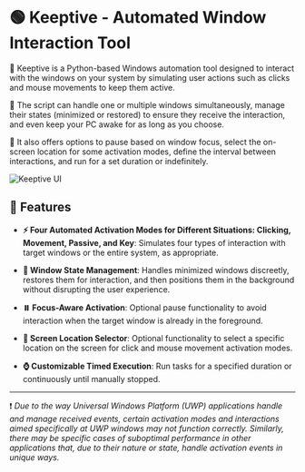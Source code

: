 # 🟢 Keeptive - Automated Window Interaction Tool

📌 Keeptive is a Python-based Windows automation tool designed to interact with the windows on your system by simulating user actions such as clicks and mouse movements to keep them active. 

📌 The script can handle one or multiple windows simultaneously, manage their states (minimized or restored) to ensure they receive the interaction, and even keep your PC awake for as long as you choose. 

📌 It also offers options to pause based on window focus, select the on-screen location for some activation modes, define the interval between interactions, and run for a set duration or indefinitely.

![Keeptive UI](https://drive.google.com/uc?export=view&id=1tiZbpRRwd0IjGuKZDPAsWFSDCxQQ0Mts)

## 🩷 Features

- **⚡ Four Automated Activation Modes for Different Situations: Clicking, Movement, Passive, and Key**: Simulates four types of interaction with target windows or the entire system, as appropriate.

- **🚥 Window State Management**: Handles minimized windows discreetly, restores them for interaction, and then positions them in the background without disrupting the user experience.

- **⏸️ Focus-Aware Activation**: Optional pause functionality to avoid interaction when the target window is already in the foreground.

- **📍 Screen Location Selector**: Optional functionality to select a specific location on the screen for click and mouse movement activation modes.

- **⌚ Customizable Timed Execution**: Run tasks for a specified duration or continuously until manually stopped.
---
❗ *Due to the way Universal Windows Platform (UWP) applications handle and manage received events, certain activation modes and interactions aimed specifically at UWP windows may not function correctly. Similarly, there may be specific cases of suboptimal performance in other applications that, due to their nature or state, handle activation events in unique ways.*
